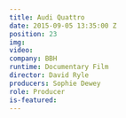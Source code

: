 ```yaml
---
title: Audi Quattro
date: 2015-09-05 13:35:00 Z
position: 23
img: 
video: 
company: BBH
runtime: Documentary Film
director: David Ryle
producers: Sophie Dewey
role: Producer
is-featured: 
---
```


